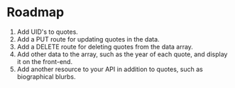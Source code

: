 # Roadmap
1. Add UID's to quotes.
2. Add a PUT route for updating quotes in the data.
3. Add a DELETE route for deleting quotes from the data array.
4. Add other data to the array, such as the year of each quote, and display it on the front-end.
5. Add another resource to your API in addition to quotes, such as biographical blurbs.
